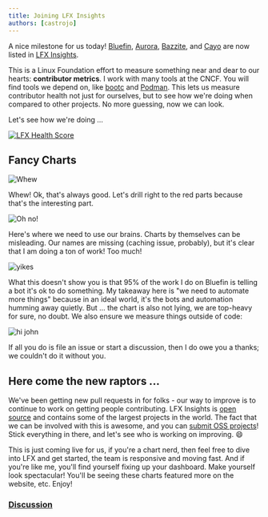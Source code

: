 ```yaml
---
title: Joining LFX Insights
authors: [castrojo]
---
```


A nice milestone for us today! [Bluefin](https://insights.linuxfoundation.org/project/ublue-os-bluefin), [Aurora](https://insights.linuxfoundation.org/project/ublue-os-aurora), [Bazzite](https://insights.linuxfoundation.org/project/ublue-os-bazzite), and [Cayo](https://insights.linuxfoundation.org/project/cayo) are now listed in [LFX Insights](https://insights.linuxfoundation.org/).

This is a Linux Foundation effort to measure something near and dear to our hearts: **contributor metrics**. I work with many tools at the CNCF. You will find tools we depend on, like [bootc](https://insights.linuxfoundation.org/project/bootc) and [Podman](https://insights.linuxfoundation.org/project/containers-podman). This lets us measure contributor health not just for ourselves, but to see how we're doing when compared to other projects. No more guessing, now we can look.

Let's see how we're doing ...

[![LFX Health Score](https://insights.linuxfoundation.org/api/badge/health-score?project=ublue-os-bluefin)](https://insights.linuxfoundation.org/project/ublue-os-bluefin)

## Fancy Charts

![Whew](https://github.com/user-attachments/assets/4c05d343-76d6-4c9a-8b74-83fb0cf634e8)

Whew! Ok, that's always good. Let's drill right to the red parts because that's the interesting part.

![Oh no!](https://github.com/user-attachments/assets/59ee8fad-5f61-455c-a09a-f855eee2aa75)

Here's where we need to use our brains. Charts by themselves can be misleading. Our names are missing (caching issue, probably), but it's clear that I am doing a ton of work! Too much!

![yikes](https://github.com/user-attachments/assets/72475511-a341-42c0-9f13-3d9f9f7f4698)

What this doesn't show you is that 95% of the work I do on Bluefin is telling a bot it's ok to do something. My takeaway here is "we need to automate more things" because in an ideal world, it's the bots and automation humming away quietly. But ... the chart is also not lying, we are top-heavy for sure, no doubt. We also ensure we measure things outside of code:

![hi john](https://github.com/user-attachments/assets/db34c7bd-5441-4da5-b70b-c14dfb67f725)

If all you do is file an issue or start a discussion, then I do owe you a thanks; we couldn't do it without you.

## Here come the new raptors ...

We've been getting new pull requests in for folks - our way to improve is to continue to work on getting people contributing. LFX Insights is [open source](https://github.com/linuxfoundation/insights) and contains some of the largest projects in the world. The fact that we can be involved with this is awesome, and you can [submit OSS projects](https://github.com/linuxfoundation/insights/discussions)! Stick everything in there, and let's see who is working on improving. 😄

This is just coming live for us, if you're a chart nerd, then feel free to dive into LFX and get started, the team is responsive and moving fast. And if you're like me, you'll find yourself fixing up your dashboard. Make yourself look spectacular! You'll be seeing these charts featured more on the website, etc. Enjoy!

### [Discussion](https://github.com/ublue-os/bluefin/discussions/2960)

<script src="https://giscus.app/client.js"
        data-repo="ublue-os/bluefin"
        data-repo-id="R_kgDOJHEu4g"
        data-category="Discussions"
        data-category-id="DIC_kwDOJHEu4s4CtFFL"
        data-mapping="pathname"
        data-strict="0"
        data-reactions-enabled="1"
        data-emit-metadata="0"
        data-input-position="bottom"
        data-theme="catppuccin_mocha"
        data-lang="en"
        crossorigin="anonymous"
        async>
</script>
